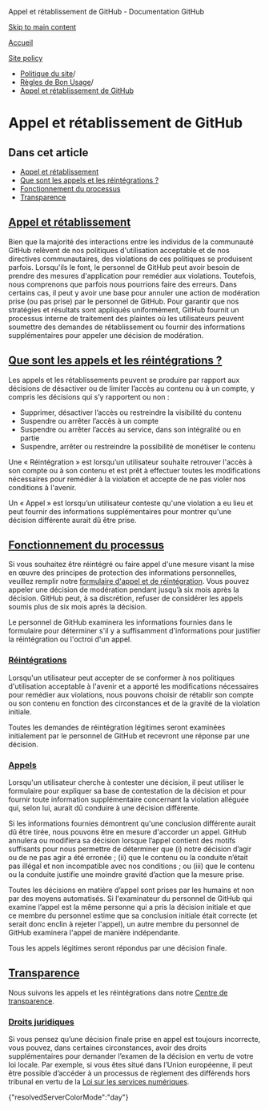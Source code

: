 Appel et rétablissement de GitHub - Documentation GitHub

[Skip to main content](#main-content)

[Accueil](/fr)

[Site policy](/fr/site-policy)

* [Politique du site](/fr/site-policy)/
* [Règles de Bon Usage](/fr/site-policy/acceptable-use-policies)/
* [Appel et rétablissement de GitHub](/fr/site-policy/acceptable-use-policies/github-appeal-and-reinstatement)

Appel et rétablissement de GitHub
==========

Dans cet article
----------

* [Appel et rétablissement](#appeal-and-reinstatement)
* [Que sont les appels et les réintégrations ?](#what-are-appeals-and-reinstatements)
* [Fonctionnement du processus](#how-this-works)
* [Transparence](#transparency)

[Appel et rétablissement](#appeal-and-reinstatement)
----------

Bien que la majorité des interactions entre les individus de la communauté GitHub relèvent de nos politiques d'utilisation acceptable et de nos directives communautaires, des violations de ces politiques se produisent parfois. Lorsqu'ils le font, le personnel de GitHub peut avoir besoin de prendre des mesures d'application pour remédier aux violations. Toutefois, nous comprenons que parfois nous pourrions faire des erreurs. Dans certains cas, il peut y avoir une base pour annuler une action de modération prise (ou pas prise) par le personnel de GitHub. Pour garantir que nos stratégies et résultats sont appliqués uniformément, GitHub fournit un processus interne de traitement des plaintes où les utilisateurs peuvent soumettre des demandes de rétablissement ou fournir des informations supplémentaires pour appeler une décision de modération.

[Que sont les appels et les réintégrations ?](#what-are-appeals-and-reinstatements)
----------

Les appels et les rétablissements peuvent se produire par rapport aux décisions de désactiver ou de limiter l’accès au contenu ou à un compte, y compris les décisions qui s’y rapportent ou non :

* Supprimer, désactiver l’accès ou restreindre la visibilité du contenu
* Suspendre ou arrêter l’accès à un compte
* Suspendre ou arrêter l’accès au service, dans son intégralité ou en partie
* Suspendre, arrêter ou restreindre la possibilité de monétiser le contenu

Une « Réintégration » est lorsqu’un utilisateur souhaite retrouver l'accès à son compte ou à son contenu et est prêt à effectuer toutes les modifications nécessaires pour remédier à la violation et accepte de ne pas violer nos conditions à l'avenir.

Un « Appel » est lorsqu’un utilisateur conteste qu'une violation a eu lieu et peut fournir des informations supplémentaires pour montrer qu'une décision différente aurait dû être prise.

[Fonctionnement du processus](#how-this-works)
----------

Si vous souhaitez être réintégré ou faire appel d'une mesure visant la mise en œuvre des principes de protection des informations personnelles, veuillez remplir notre [formulaire d'appel et de réintégration](https://support.github.com/contact/reinstatement). Vous pouvez appeler une décision de modération pendant jusqu’à six mois après la décision. GitHub peut, à sa discrétion, refuser de considérer les appels soumis plus de six mois après la décision.

Le personnel de GitHub examinera les informations fournies dans le formulaire pour déterminer s'il y a suffisamment d'informations pour justifier la réintégration ou l'octroi d'un appel.

### [Réintégrations](#reinstatements) ###

Lorsqu'un utilisateur peut accepter de se conformer à nos politiques d'utilisation acceptable à l'avenir et a apporté les modifications nécessaires pour remédier aux violations, nous pouvons choisir de rétablir son compte ou son contenu en fonction des circonstances et de la gravité de la violation initiale.

Toutes les demandes de réintégration légitimes seront examinées initialement par le personnel de GitHub et recevront une réponse par une décision.

### [Appels](#appeals) ###

Lorsqu'un utilisateur cherche à contester une décision, il peut utiliser le formulaire pour expliquer sa base de contestation de la décision et pour fournir toute information supplémentaire concernant la violation alléguée qui, selon lui, aurait dû conduire à une décision différente.

Si les informations fournies démontrent qu'une conclusion différente aurait dû être tirée, nous pouvons être en mesure d'accorder un appel. GitHub annulera ou modifiera sa décision lorsque l’appel contient des motifs suffisants pour nous permettre de déterminer que (i) notre décision d’agir ou de ne pas agir a été erronée ; (ii) que le contenu ou la conduite n’était pas illégal et non incompatible avec nos conditions ; ou (iii) que le contenu ou la conduite justifie une moindre gravité d’action que la mesure prise.

Toutes les décisions en matière d’appel sont prises par les humains et non par des moyens automatisés. Si l'examinateur du personnel de GitHub qui examine l’appel est la même personne qui a pris la décision initiale et que ce membre du personnel estime que sa conclusion initiale était correcte (et serait donc enclin à rejeter l'appel), un autre membre du personnel de GitHub examinera l'appel de manière indépendante.

Tous les appels légitimes seront répondus par une décision finale.

[Transparence](#transparency)
----------

Nous suivons les appels et les réintégrations dans notre [Centre de transparence](https://transparencycenter.github.com/appeals/).

### [Droits juridiques](#legal-rights) ###

Si vous pensez qu’une décision finale prise en appel est toujours incorrecte, vous pouvez, dans certaines circonstances, avoir des droits supplémentaires pour demander l’examen de la décision en vertu de votre loi locale. Par exemple, si vous êtes situé dans l’Union européenne, il peut être possible d’accéder à un processus de règlement des différends hors tribunal en vertu de la [Loi sur les services numériques](https://eur-lex.europa.eu/eli/reg/2022/2065/oj#d1e2819-1-1).

{"resolvedServerColorMode":"day"}
